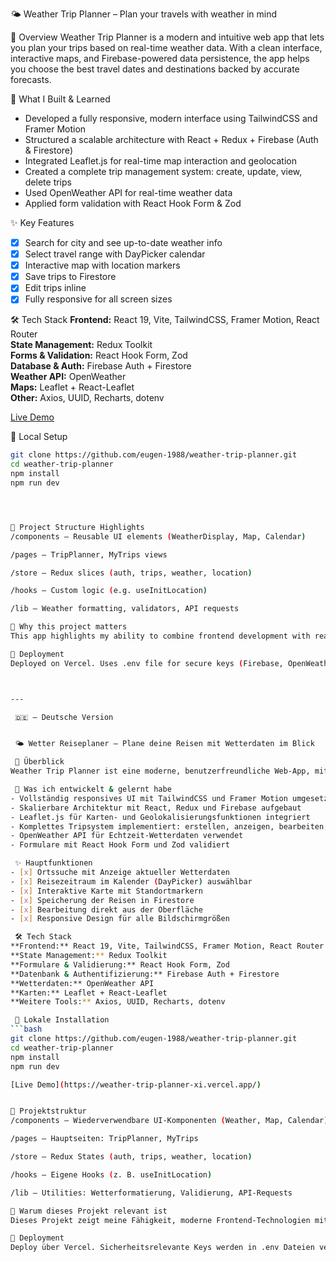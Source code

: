  🌤️ Weather Trip Planner – Plan your travels with weather in mind

 🔎 Overview
Weather Trip Planner is a modern and intuitive web app that lets you plan your trips based on real-time weather data. With a clean interface, interactive maps, and Firebase-powered data persistence, the app helps you choose the best travel dates and destinations backed by accurate forecasts.

 🧠 What I Built & Learned
- Developed a fully responsive, modern interface using TailwindCSS and Framer Motion
- Structured a scalable architecture with React + Redux + Firebase (Auth & Firestore)
- Integrated Leaflet.js for real-time map interaction and geolocation
- Created a complete trip management system: create, update, view, delete trips
- Used OpenWeather API for real-time weather data
- Applied form validation with React Hook Form & Zod

 ✨ Key Features
- [x] Search for city and see up-to-date weather info
- [x] Select travel range with DayPicker calendar
- [x] Interactive map with location markers
- [x] Save trips to Firestore
- [x] Edit trips inline
- [x] Fully responsive for all screen sizes

 🛠️ Tech Stack
**Frontend:** React 19, Vite, TailwindCSS, Framer Motion, React Router  
**State Management:** Redux Toolkit  
**Forms & Validation:** React Hook Form, Zod  
**Database & Auth:** Firebase Auth + Firestore  
**Weather API:** OpenWeather  
**Maps:** Leaflet + React-Leaflet  
**Other:** Axios, UUID, Recharts, dotenv

[Live Demo](https://weather-trip-planner-xi.vercel.app/)

 🔧 Local Setup
```bash
git clone https://github.com/eugen-1988/weather-trip-planner.git
cd weather-trip-planner
npm install
npm run dev




📁 Project Structure Highlights
/components – Reusable UI elements (WeatherDisplay, Map, Calendar)

/pages – TripPlanner, MyTrips views

/store – Redux slices (auth, trips, weather, location)

/hooks – Custom logic (e.g. useInitLocation)

/lib – Weather formatting, validators, API requests

📌 Why this project matters
This app highlights my ability to combine frontend development with real-time APIs and cloud services. I designed and implemented everything from the UI to Firestore integration. The project showcases my strengths in full-stack logic, UI/UX, and clean architecture.

🚀 Deployment
Deployed on Vercel. Uses .env file for secure keys (Firebase, OpenWeather).



---

 🇩🇪 – Deutsche Version


 🌤️ Wetter Reiseplaner – Plane deine Reisen mit Wetterdaten im Blick

 🔎 Überblick
Weather Trip Planner ist eine moderne, benutzerfreundliche Web-App, mit der du Reisen auf Basis aktueller Wetterdaten planen kannst. Die Anwendung kombiniert eine klare Oberfläche mit interaktiven Karten und Firebase-Datenhaltung, um dir bei der Wahl des besten Reiseziels und Zeitpunkts zu helfen.

 🧠 Was ich entwickelt & gelernt habe
- Vollständig responsives UI mit TailwindCSS und Framer Motion umgesetzt
- Skalierbare Architektur mit React, Redux und Firebase aufgebaut
- Leaflet.js für Karten- und Geolokalisierungsfunktionen integriert
- Komplettes Tripsystem implementiert: erstellen, anzeigen, bearbeiten, löschen
- OpenWeather API für Echtzeit-Wetterdaten verwendet
- Formulare mit React Hook Form und Zod validiert

 ✨ Hauptfunktionen
- [x] Ortssuche mit Anzeige aktueller Wetterdaten
- [x] Reisezeitraum im Kalender (DayPicker) auswählbar
- [x] Interaktive Karte mit Standortmarkern
- [x] Speicherung der Reisen in Firestore
- [x] Bearbeitung direkt aus der Oberfläche
- [x] Responsive Design für alle Bildschirmgrößen

 🛠️ Tech Stack
**Frontend:** React 19, Vite, TailwindCSS, Framer Motion, React Router  
**State Management:** Redux Toolkit  
**Formulare & Validierung:** React Hook Form, Zod  
**Datenbank & Authentifizierung:** Firebase Auth + Firestore  
**Wetterdaten:** OpenWeather API  
**Karten:** Leaflet + React-Leaflet  
**Weitere Tools:** Axios, UUID, Recharts, dotenv

 🔧 Lokale Installation
```bash
git clone https://github.com/eugen-1988/weather-trip-planner.git
cd weather-trip-planner
npm install
npm run dev

[Live Demo](https://weather-trip-planner-xi.vercel.app/)


📁 Projektstruktur
/components – Wiederverwendbare UI-Komponenten (Weather, Map, Calendar)

/pages – Hauptseiten: TripPlanner, MyTrips

/store – Redux States (auth, trips, weather, location)

/hooks – Eigene Hooks (z. B. useInitLocation)

/lib – Utilities: Wetterformatierung, Validierung, API-Requests

📌 Warum dieses Projekt relevant ist
Dieses Projekt zeigt meine Fähigkeit, moderne Frontend-Technologien mit APIs und Cloud-Diensten zu kombinieren. Ich habe alle Bereiche – von UI über Zustand bis Datenhaltung – selbst konzipiert und umgesetzt. Es unterstreicht meine Erfahrung im Fullstack-Bereich mit Fokus auf Struktur, Benutzererlebnis und moderne Tools.

🚀 Deployment
Deploy über Vercel. Sicherheitsrelevante Keys werden in .env Dateien verwaltet.


